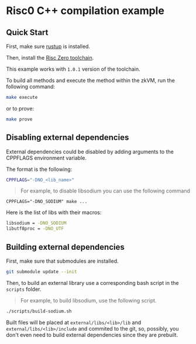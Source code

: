 # Risc0 C++ compilation example

## Quick Start

First, make sure [rustup] is installed.

Then, install the [Risc Zero toolchain](https://dev.risczero.com/api/zkvm/install).

This example works with `1.0.1` version of the toolchain.

To build all methods and execute the method within the zkVM, run the following
command:

```bash
make execute
```

or to prove:

```bash
make prove
```

[rustup]: https://rustup.rs

## Disabling external dependencies

External dependencies could be disabled by adding arguments to the CPPFLAGS environment variable. 

The format is the following:

``` bash
CPPFLAGS="-DNO_<lib_name>"
```


> For example, to disable libsodium you can use the following command

```
CPPFLAGS="-DNO_SODIUM" make ...
```

Here is the list of libs with their macros:

``` bash
libsodium = -DNO_SODIUM
libutf8proc = -DNO_UTF
```

## Building external dependencies

First, make sure that submodules are installed.

``` bash
git submodule update --init
```

Then, to build an external library use a corresponding bash script in the `scripts` folder.

> For example, to build libsodium, use the following script.

``` bash
./scripts/build-sodium.sh
```

Built files will be placed at `external/libs/<lib>/lib` and `external/libs/<lib>/include` and commited to the git, so, possibly, you don't even need to build external dependencies since they are prebuilt. 

